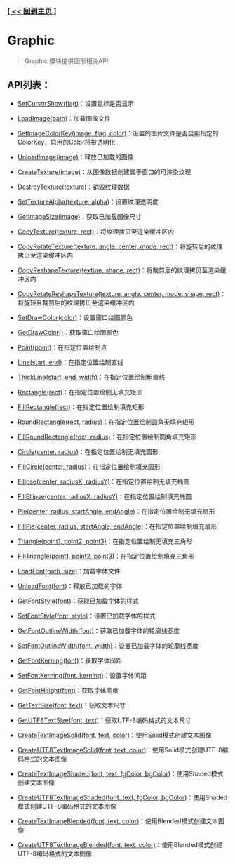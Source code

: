 ### [[ << 回到主页 ]](../index.md)

# Graphic

> Graphic 模块提供图形相关API

## API列表：

+ [SetCursorShow(flag)](_SetCursorShow_.md)：设置鼠标是否显示

+ [LoadImage(path)](_LoadImage_.md)：加载图像文件

+ [SetImageColorKey(image, flag, color)](_SetImageColorKey_.md)：设置的图片文件是否启用指定的ColorKey，启用的Color将被透明化

+ [UnloadImage(image)](_UnloadImage_.md)：释放已加载的图像

+ [CreateTexture(image)](_CreateTexture_.md)：从图像数据创建属于窗口的可渲染纹理

+ [DestroyTexture(texture)](_DestroyTexture_.md)：销毁纹理数据

+ [SetTextureAlpha(texture, alpha)](_SetTextureAlpha_.md)：设置纹理透明度

+ [GetImageSize(image)](_GetImageSize_.md)：获取已加载图像尺寸

+ [CopyTexture(texture, rect)](_CopyTexture_.md)：将纹理拷贝至渲染缓冲区内

+ [CopyRotateTexture(texture, angle, center, mode, rect)](_CopyRotateTexture_.md)：将旋转后的纹理拷贝至渲染缓冲区内

+ [CopyReshapeTexture(texture, shape, rect)](_CopyReshapeTexture_.md)：将裁剪后的纹理拷贝至渲染缓冲区内

+ [CopyRotateReshapeTexture(texture, angle, center, mode, shape, rect)](_CopyRotateReshapeTexture_.md)：将旋转且裁剪后的纹理拷贝至渲染缓冲区内

+ [SetDrawColor(color)](_SetDrawColor_.md)：设置窗口绘图颜色

+ [GetDrawColor()](_GetDrawColor_.md)：获取窗口绘图颜色

+ [Point(point)](_Point_.md)：在指定位置绘制点

+ [Line(start, end)](_Line_.md)：在指定位置绘制直线

+ [ThickLine(start, end, width)](_ThickLine_.md)：在指定位置绘制粗直线

+ [Rectangle(rect)](_Rectangle_.md)：在指定位置绘制无填充矩形

+ [FillRectangle(rect)](_FillRectangle_.md)：在指定位置绘制填充矩形

+ [RoundRectangle(rect, radius)](_RoundRectangle_.md)：在指定位置绘制圆角无填充矩形

+ [FillRoundRectangle(rect, radius)](_FillRoundRectangle_.md)：在指定位置绘制圆角填充矩形

+ [Circle(center, radius)](_Circle_.md)：在指定位置绘制无填充圆形

+ [FillCircle(center, radius)](_FillCircle_.md)：在指定位置绘制填充圆形

+ [Ellipse(center, radiusX, radiusY)](_Ellipse_.md)：在指定位置绘制无填充椭圆

+ [FillEllipse(center, radiusX, radiusY)](_FillEllipse_.md)：在指定位置绘制填充椭圆

+ [Pie(center, radius, startAngle, endAngle)](_Pie_.md)：在指定位置绘制无填充扇形

+ [FillPie(center, radius, startAngle, endAngle)](_FillPie_.md)：在指定位置绘制填充扇形

+ [Triangle(point1, point2, point3)](_Triangle_.md)：在指定位置绘制无填充三角形

+ [FillTriangle(point1, point2, point3)](_FillTriangle_.md)：在指定位置绘制填充三角形

+ [LoadFont(path, size)](_LoadFont_.md)：加载字体文件

+ [UnloadFont(font)](_UnloadFont_.md)：释放已加载的字体

+ [GetFontStyle(font)](_GetFontStyle_.md)：获取已加载字体的样式

+ [SetFontStyle(font, style)](_SetFontStyle_.md)：设置已加载字体的样式

+ [GetFontOutlineWidth(font)](_GetFontOutlineWidth_.md)：获取已加载字体的轮廓线宽度

+ [SetFontOutlineWidth(font, width)](_SetFontOutlineWidth_.md)：设置已加载字体的轮廓线宽度

+ [GetFontKerning(font)](_GetFontKerning_.md)：获取字体间距

+ [SetFontKerning(font, kerning)](_SetFontKerning_.md)：设置字体间距

+ [GetFontHeight(font)](_GetFontHeight_.md)：获取字体高度

+ [GetTextSize(font, text)](_GetTextSize_.md)：获取文本尺寸

+ [GetUTF8TextSize(font, text)](_GetUTF8TextSize_.md)：获取UTF-8编码格式的文本尺寸

+ [CreateTextImageSolid(font, text, color)](_CreateTextImageSolid_.md)：使用Solid模式创建文本图像

+ [CreateUTF8TextImageSolid(font, text, color)](_CreateUTF8TextImageSolid_.md)：使用Solid模式创建UTF-8编码格式的文本图像

+ [CreateTextImageShaded(font, text, fgColor, bgColor)](_CreateTextImageShaded_.md)：使用Shaded模式创建文本图像

+ [CreateUTF8TextImageShaded(font, text, fgColor, bgColor)](_CreateUTF8TextImageShaded_.md)：使用Shaded模式创建UTF-8编码格式的文本图像

+ [CreateTextImageBlended(font, text, color)](_CreateTextImageBlended_.md)：使用Blended模式创建文本图像

+ [CreateUTF8TextImageBlended(font, text, color)](_CreateUTF8TextImageBlended_.md)：使用Blended模式创建UTF-8编码格式的文本图像